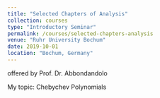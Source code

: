 ```yaml
---
title: "Selected Chapters of Analysis"
collection: courses
type: "Introductory Seminar"
permalink: /courses/selected-chapters-analysis
venue: "Ruhr University Bochum"
date: 2019-10-01
location: "Bochum, Germany"
---
```


offered by Prof. Dr. Abbondandolo

My topic: Chebychev Polynomials
